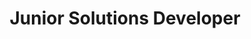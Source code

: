 ---
title: Junior Solutions Developer
type: Part-time
institution: UPGRAIDE ARTIFICIAL INTELLIGENCE
start_date: February 2025
end_date: Present
current: true
order: 1
---